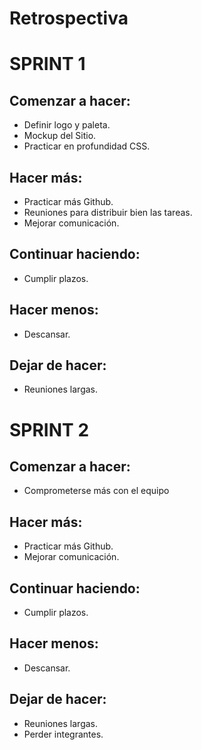 # Retrospectiva

# SPRINT 1 

## Comenzar a hacer:
- Definir logo y paleta.
- Mockup del Sitio.
- Practicar en profundidad CSS.
 
## Hacer más:
- Practicar más Github.
- Reuniones para distribuir bien las tareas.
- Mejorar comunicación.

## Continuar haciendo:
- Cumplir plazos.

## Hacer menos:
- Descansar.

## Dejar de hacer:
- Reuniones largas.

# SPRINT 2 

## Comenzar a hacer:
- Comprometerse más con el equipo
 
## Hacer más:
- Practicar más Github.
- Mejorar comunicación.

## Continuar haciendo:
- Cumplir plazos.

## Hacer menos:
- Descansar.

## Dejar de hacer:
- Reuniones largas.
- Perder integrantes.
